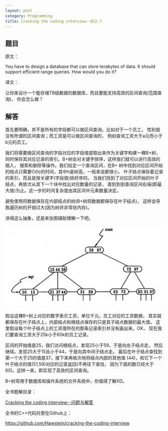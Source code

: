 ```yaml
---
layout: post
category: Programming
title: Cracking the coding interview--Q12.7
---
```


## 题目

原文：

You have to design a database that can store terabytes of data. It 
should support efficient range queries. How would you do it?

译文：

让你来设计一个能存储TB级数据的数据库，而且要能支持高效的区间查询(范围查询)，
你会怎么做？

## 解答

首先要明确，并不是所有的字段都可以做区间查询。比如对于一个员工，
性别就没有所谓的区间查询；而工资是可以做区间查询的，
例如查询工资大于a元而小于b元的员工。

我们将需要做区间查询的字段对应的字段值提取出来作为关键字构建一棵B+树，
同时保存其对应记录的索引。B+树会对关键字排序，这样我们就可以进行高效的插入，
搜索和删除等操作。我们给定一个查询区间，在B+
树中找到对应区间开始的结点只需要O(h)的时间，其中h是树高，一般来说都很小。
叶子结点保存着记录的索引，而且是按关键字(字段值)排好序的。
当我们找到了对应区间开始的叶子结点，再依次从其下一个块中找出对应数量的记录，
直到到到查询区间右端(即最大值)为止。这一步的时间复杂度由其区间中元素数量决定。

避免使用将数据保存在内部结点的树(B+树将数据都保存在叶子结点)，
这样会导致遍历树的开销过大(因为树并非常驻内存)。

讲得这么抽象，还是来张图辅助理解一下吧。

<img src="/assets/img/2013/2/2/B+tree.png" />

假设这棵B+树上对应的数字表示工资，单位千元。员工对应的工资数据，
其实就都保存在叶子结点上，内部结点和根结点保存的只是其子结点数据的最大值。
这里假设每个叶子结点上的工资值所在的那条记录索引并没有画出来。OK，
现在我们要查询工资大于25k小于60k的员工记录。

区间的开始值是25，我们访问根结点，发现25小于59，于是向左子结点走。
然后继续。发现25大于15且小于44，于是向其中间子结点走。
最后在叶子结点查找到第一个大于25的值是37。接下来再依次地将结点内部的其他值
(44)，和它下一个叶子结点的值(51,59)对应的记录返回(不再往下查找，
因为下面的数已经大于60)。这样一来，即实现了高效的区间查询。

B+树常用于数据库和操作系统的文件系统中，你值得了解XD。

全书题解目录：

[Cracking the coding interview--问题与解答](/posts/ctci-solutions-contents.html)

全书的C++代码托管在Github上：

<https://github.com/Hawstein/cracking-the-coding-interview>

